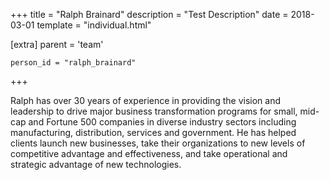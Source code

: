 +++
title = "Ralph Brainard"
description = "Test Description"
date = 2018-03-01
template = "individual.html"

[extra]
  parent = 'team'

    person_id = "ralph_brainard"
+++

Ralph has over 30 years of experience in providing the vision and leadership to drive major business transformation programs for small, mid-cap and Fortune 500 companies in diverse industry sectors including manufacturing, distribution, services and government. He has helped clients launch new businesses, take their organizations to new levels of competitive advantage and effectiveness, and take operational and strategic advantage of new technologies.

